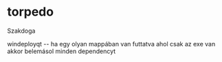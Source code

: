 # torpedo
Szakdoga



windeployqt	-- ha egy olyan mappában van futtatva ahol csak az exe van akkor belemásol minden dependencyt